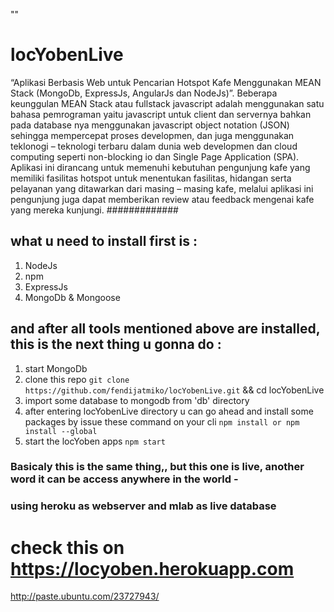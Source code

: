 ""
# locYobenLive
“Aplikasi Berbasis Web untuk Pencarian Hotspot Kafe Menggunakan MEAN Stack (MongoDb, ExpressJs, AngularJs dan NodeJs)”.
Beberapa keunggulan MEAN Stack atau fullstack javascript adalah menggunakan satu bahasa pemrograman yaitu javascript untuk client dan servernya bahkan pada database nya menggunakan javascript object notation (JSON) sehingga mempercepat proses developmen, dan juga menggunakan teklonogi – teknologi terbaru dalam dunia web developmen dan cloud computing seperti non-blocking io dan Single Page Application (SPA).
Aplikasi ini dirancang untuk memenuhi kebutuhan pengunjung kafe yang memiliki fasilitas hotspot untuk menentukan fasilitas, hidangan serta pelayanan yang ditawarkan dari masing – masing kafe, melalui aplikasi ini pengunjung juga dapat memberikan review atau feedback mengenai kafe yang mereka kunjungi.
#############


## what u need to install first is :
  1. NodeJs
  2. npm
  3. ExpressJs
  4. MongoDb & Mongoose


## and after all tools mentioned above are installed, this is the next thing u gonna do :
 1. start MongoDb
 2. clone this repo `git clone https://github.com/fendijatmiko/locYobenLive.git` && cd locYobenLive
 3. import some database to mongodb from 'db' directory
 4. after entering locYobenLive directory u can go ahead and install some packages by issue these command on your cli `npm install or npm install --global`
 5. start the locYoben apps `npm start`
 
 
### Basicaly this is the same thing,, but this one is live, another word it can be access anywhere in the world -
### using heroku as webserver and mlab as live database

# check this on https://locyoben.herokuapp.com


http://paste.ubuntu.com/23727943/
